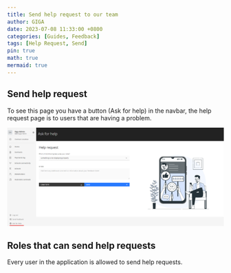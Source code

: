 ```yaml
---
title: Send help request to our team
author: GIGA
date: 2023-07-08 11:33:00 +0800
categories: [Guides, Feedback]
tags: [Help Request, Send]
pin: true
math: true
mermaid: true
---
```


## Send help request

To see this page you have a button (Ask for help) in the navbar, the help request page is to users that are having a problem.

![Help request](/assets/img/posts/help-request/help-request-01.png)

## Roles that can send help requests

Every user in the application is allowed to send help requests.
